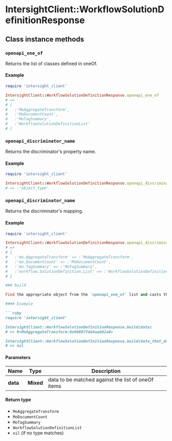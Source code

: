 # IntersightClient::WorkflowSolutionDefinitionResponse

## Class instance methods

### `openapi_one_of`

Returns the list of classes defined in oneOf.

#### Example

```ruby
require 'intersight_client'

IntersightClient::WorkflowSolutionDefinitionResponse.openapi_one_of
# =>
# [
#   :'MoAggregateTransform',
#   :'MoDocumentCount',
#   :'MoTagSummary',
#   :'WorkflowSolutionDefinitionList'
# ]
```

### `openapi_discriminator_name`

Returns the discriminator's property name.

#### Example

```ruby
require 'intersight_client'

IntersightClient::WorkflowSolutionDefinitionResponse.openapi_discriminator_name
# => :'object_type'
```

### `openapi_discriminator_name`

Returns the discriminator's mapping.

#### Example

```ruby
require 'intersight_client'

IntersightClient::WorkflowSolutionDefinitionResponse.openapi_discriminator_mapping
# =>
# {
#   :'mo.AggregateTransform' => :'MoAggregateTransform',
#   :'mo.DocumentCount' => :'MoDocumentCount',
#   :'mo.TagSummary' => :'MoTagSummary',
#   :'workflow.SolutionDefinition.List' => :'WorkflowSolutionDefinitionList'
# }

### build

Find the appropriate object from the `openapi_one_of` list and casts the data into it.

#### Example

```ruby
require 'intersight_client'

IntersightClient::WorkflowSolutionDefinitionResponse.build(data)
# => #<MoAggregateTransform:0x00007fdd4aab02a0>

IntersightClient::WorkflowSolutionDefinitionResponse.build(data_that_doesnt_match)
# => nil
```

#### Parameters

| Name | Type | Description |
| ---- | ---- | ----------- |
| **data** | **Mixed** | data to be matched against the list of oneOf items |

#### Return type

- `MoAggregateTransform`
- `MoDocumentCount`
- `MoTagSummary`
- `WorkflowSolutionDefinitionList`
- `nil` (if no type matches)

